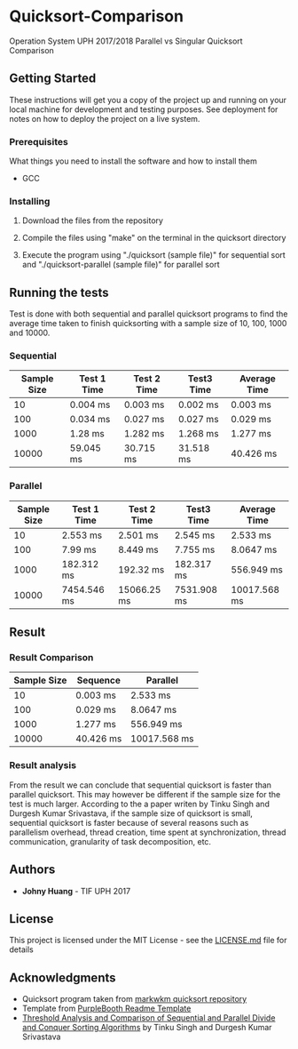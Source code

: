 # Quicksort-Comparison

Operation System UPH 2017/2018 Parallel vs Singular Quicksort Comparison

## Getting Started

These instructions will get you a copy of the project up and running on your local machine for development and testing purposes. See deployment for notes on how to deploy the project on a live system.

### Prerequisites

What things you need to install the software and how to install them

* GCC

### Installing

1. Download the files from the repository

2. Compile the files using "make" on the terminal in the quicksort directory

3. Execute the program using "./quicksort (sample file)" for sequential sort and "./quicksort-parallel (sample file)" for parallel sort

## Running the tests

Test is done with both sequential and parallel quicksort programs to find the average time taken to finish quicksorting with a sample size of 10, 100, 1000 and 10000.

### Sequential 

| Sample Size | Test 1 Time | Test 2 Time | Test3 Time | Average Time |
|---|---|---|---|---|
| 10 | 0.004 ms | 0.003 ms | 0.002 ms | 0.003 ms|
| 100 | 0.034 ms | 0.027 ms | 0.027 ms | 0.029 ms |
| 1000 | 1.28 ms | 1.282 ms | 1.268 ms | 1.277 ms |
| 10000 | 59.045 ms | 30.715 ms | 31.518 ms | 40.426 ms |

### Parallel

| Sample Size | Test 1 Time | Test 2 Time | Test3 Time| Average Time |
|---|---|---|---|---|
| 10 | 2.553 ms | 2.501 ms | 2.545 ms | 2.533 ms |
| 100 | 7.99 ms | 8.449 ms | 7.755 ms | 8.0647 ms |
| 1000 | 182.312 ms | 192.32 ms | 182.317 ms | 556.949 ms |
| 10000 | 7454.546 ms | 15066.25 ms | 7531.908 ms | 10017.568 ms |

## Result

### Result Comparison

| Sample Size | Sequence | Parallel |
|---|---|---|
|10| 0.003 ms | 2.533 ms |
|100| 0.029 ms | 8.0647 ms |
|1000| 1.277 ms | 556.949 ms | 
|10000| 40.426 ms | 10017.568 ms |

### Result analysis

From the result we can conclude that sequential quicksort is faster than parallel quicksort. This may however be different if the sample size for the test is much larger. According to the a paper writen by Tinku Singh and Durgesh Kumar Srivastava, if the sample size of quicksort is small, sequential quicksort is faster because of several reasons such as parallelism overhead, thread creation, time spent at synchronization, thread communication, granularity of task decomposition, etc. 

## Authors

* **Johny Huang** - TIF UPH 2017

## License

This project is licensed under the MIT License - see the [LICENSE.md](LICENSE.md) file for details

## Acknowledgments

* Quicksort program taken from [markwkm quicksort repository](https://github.com/markwkm/quicksort)
* Template from [PurpleBooth Readme Template](https://gist.github.com/PurpleBooth/109311bb0361f32d87a2)
* [Threshold Analysis and Comparison of Sequential and Parallel Divide and Conquer Sorting Algorithms](https://pdfs.semanticscholar.org/cba9/770c4fad941fe5e501539525953a242a36f8.pdf) by Tinku Singh and Durgesh Kumar Srivastava
